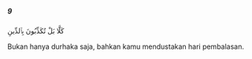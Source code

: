 ##### 9

<span class="ayah">كَلَّا بَلْ تُكَذِّبُونَ بِٱلدِّينِ</span>

<span class="ayah_translation">Bukan hanya durhaka saja, bahkan kamu mendustakan hari pembalasan.</span>
